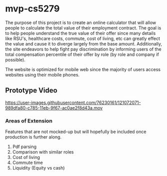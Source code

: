 # mvp-cs5279

The purpose of this project is to create an online calculator that will allow people to calculate the total value of their employment contract. The goal is to help people understand the true value of their offer since many details like RSU's, healthcare costs, commute, cost of living, etc can greatly effect the value and cause it to diverge largely from the base amount. Additionally, the site endeavors to help fight pay discrimination by informing users of the total compensation percentile of their offer by role (by role and company if possible).


The website is optimized for mobile web since the majority of users access websites using their mobile phones. 


## Prototype Video

https://user-images.githubusercontent.com/76230161/121072071-989dfa80-c785-11eb-9f67-ac0ae2f8d43a.mov



### Areas of Extension

Features that are not mocked-up but will hopefully be included once production is further along.

1. Pdf parsing
2. Comparison with similar roles
3. Cost of living
4. Commute time
5. Liquidity (Equity vs cash)
